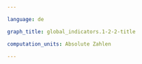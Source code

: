 ```yaml
---

language: de   

graph_title: global_indicators.1-2-2-title

computation_units: Absolute Zahlen 

---
```


